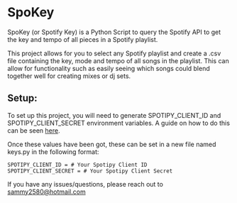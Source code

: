 # SpoKey
SpoKey (or Spotify Key) is a Python Script to query the Spotify API to get the key and tempo of all pieces in a Spotify playlist.

This project allows for you to select any Spotify playlist and create a .csv file containing the key, mode and tempo of all songs in the playlist. This can allow for functionality such as easily seeing which songs could blend together well for creating mixes or dj sets.

## Setup:
To set up this project, you will need to generate SPOTIPY_CLIENT_ID and SPOTIPY_CLIENT_SECRET environment variables. A guide on how to do this can be seen [here](https://www.youtube.com/watch?v=kaBVN8uP358&t=0s).

Once these values have been got, these can be set in a new file named keys.py in the following format:
```
SPOTIPY_CLIENT_ID = # Your Spotipy Client ID
SPOTIPY_CLIENT_SECRET = # Your Spotipy Client Secret 
```

If you have any issues/questions, please reach out to sammy2580@hotmail.com
